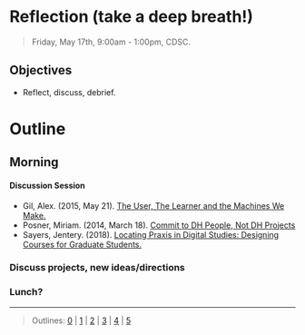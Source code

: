 # Reflection (take a deep breath!)

> Friday, May 17th, 9:00am - 1:00pm, CDSC.

## Objectives

- Reflect, discuss, debrief.

# Outline

## Morning
#### Discussion Session
- Gil, Alex. (2015, May 21). [The User, The Learner and the Machines We Make.](http://go-dh.github.io/mincomp/thoughts/2015/05/21/user-vs-learner/)
- Posner, Miriam. (2014, March 18). [Commit to DH People, Not DH Projects](http://miriamposner.com/blog/commit-to-dh-people-not-dh-projects/)
- Sayers, Jentery. (2018). [Locating Praxis in Digital Studies: Designing Courses for Graduate Students.](https://jentery.github.io/uw/)
### Discuss projects, new ideas/directions
### Lunch?

-----------------------

> Outlines: [0](day-0.md) | [1](day-1.md) | [2](day-2.md) | [3](day-3.md) | [4](day-4.md) | [5](day-5.md)
